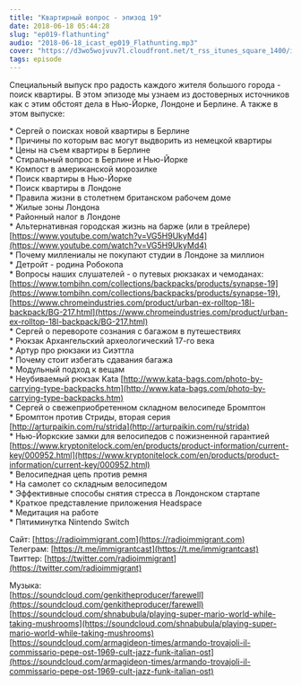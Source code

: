 ```yaml
---
title: "Квартирный вопрос - эпизод 19"
date: 2018-06-18 05:44:28
slug: "ep019-flathunting"
audio: "2018-06-18_icast_ep019_Flathunting.mp3"
cover: "https://d3wo5wojvuv7l.cloudfront.net/t_rss_itunes_square_1400/images.spreaker.com/original/d20daaa729fc8cae11f6717f5c961b50.jpg"
tags: episode
---
```

Специальный выпуск про радость каждого жителя большого города - поиск квартиры. В этом эпизоде мы узнаем из достоверных источников как с этим обстоят дела в Нью-Йорке, Лондоне и Берлине. А также в этом выпуске:  
  
\* Сергей о поисках новой квартиры в Берлине  
\* Причины по которым вас могут выдворить из немецкой квартиры  
\* Цены на съем квартиры в Берлине  
\* Стиральный вопрос в Берлине и Нью-Йорке  
\* Компост в американской морозилке  
\* Поиск квартиры в Нью-Йорке  
\* Поиск квартиры в Лондоне  
\* Правила жизни в столетнем британском рабочем доме  
\* Жилые зоны Лондона  
\* Районный налог в Лондоне  
\* Альтернативная городская жизнь на барже (или в трейлере) [https://www.youtube.com/watch?v=VG5H9UkyMd4](https://www.youtube.com/watch?v=VG5H9UkyMd4)  
\* Почему миллениалы не покупают студии в Лондоне за миллион  
\* Детройт - родина Робокопа  
\* Вопросы наших слушателей - о путевых рюкзаках и чемоданах: [https://www.tombihn.com/collections/backpacks/products/synapse-19](https://www.tombihn.com/collections/backpacks/products/synapse-19), [https://www.chromeindustries.com/product/urban-ex-rolltop-18l-backpack/BG-217.html](https://www.chromeindustries.com/product/urban-ex-rolltop-18l-backpack/BG-217.html)  
\* Сергей о перевороте сознания с багажом в путешествиях  
\* Рюкзак Архангельский археологический 17-го века  
\* Артур про рюкзаки из Сиэттла  
\* Почему стоит избегать сдавания багажа  
\* Модульный подход к вещам  
\* Неубиваемый рюкзак Kata [http://www.kata-bags.com/photo-by-carrying-type-backpacks.htm](http://www.kata-bags.com/photo-by-carrying-type-backpacks.htm)  
\* Сергей о свежеприобретенном складном велосипеде Бромптон  
\* Бромптон против Стриды, вторая серия [http://arturpaikin.com/ru/strida](http://arturpaikin.com/ru/strida)  
\* Нью-Йоркские замки для велосипедов с пожизненной гарантией [https://www.kryptonitelock.com/en/products/product-information/current-key/000952.html](https://www.kryptonitelock.com/en/products/product-information/current-key/000952.html)  
\* Велосипедная цепь против ремня  
\* На самолет со складным велосипедом  
\* Эффективные способы снятия стресса в Лондонском стартапе  
\* Краткое представление приложения Headspace  
\* Медитация на работе  
\* Пятиминутка Nintendo Switch  
  
Сайт: [https://radioimmigrant.com](https://radioimmigrant.com)  
Телеграм: [https://t.me/immigrantcast](https://t.me/immigrantcast)  
Твиттер: [https://twitter.com/radioimmigrant](https://twitter.com/radioimmigrant)  
  
Музыка:  
[https://soundcloud.com/genkitheproducer/farewell](https://soundcloud.com/genkitheproducer/farewell)  
[https://soundcloud.com/shnabubula/playing-super-mario-world-while-taking-mushrooms](https://soundcloud.com/shnabubula/playing-super-mario-world-while-taking-mushrooms)  
[https://soundcloud.com/armagideon-times/armando-trovajoli-il-commissario-pepe-ost-1969-cult-jazz-funk-italian-ost](https://soundcloud.com/armagideon-times/armando-trovajoli-il-commissario-pepe-ost-1969-cult-jazz-funk-italian-ost)
